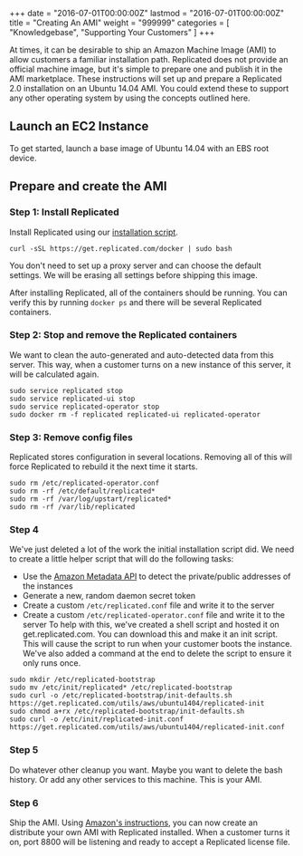 +++
date = "2016-07-01T00:00:00Z"
lastmod = "2016-07-01T00:00:00Z"
title = "Creating An AMI"
weight = "999999"
categories = [ "Knowledgebase", "Supporting Your Customers" ]
+++

At times, it can be desirable to ship an Amazon Machine Image (AMI) to allow customers a familiar installation path. 
Replicated does not provide an official machine image, but it's simple to prepare one and publish it in the AMI 
marketplace. These instructions will set up and prepare a Replicated 2.0 installation on an Ubuntu 14.04 AMI. You 
could extend these to support any other operating system by using the concepts outlined here.

## Launch an EC2 Instance

To get started, launch a base image of Ubuntu 14.04 with an EBS root device.

## Prepare and create the AMI

### Step 1: Install Replicated

Install Replicated using our [installation script](/distributing-an-application/installing/).

```shell
curl -sSL https://get.replicated.com/docker | sudo bash
```

You don't need to set up a proxy server and can choose the default settings. We will be erasing all settings before 
shipping this image.

After installing Replicated, all of the containers should be running. You can verify this by running `docker ps` and 
there will be several Replicated containers.

### Step 2: Stop and remove the Replicated containers

We want to clean the auto-generated and auto-detected data from this server. This way, when a customer turns on a new 
instance of this server, it will be calculated again.

```shell
sudo service replicated stop
sudo service replicated-ui stop
sudo service replicated-operator stop
sudo docker rm -f replicated replicated-ui replicated-operator
```

### Step 3: Remove config files

Replicated stores configuration in several locations. Removing all of this will force Replicated to rebuild it the next 
time it starts.

```shell
sudo rm /etc/replicated-operator.conf
sudo rm -rf /etc/default/replicated*
sudo rm -rf /var/log/upstart/replicated*
sudo rm -rf /var/lib/replicated
```

### Step 4

We've just deleted a lot of the work the initial installation script did. We need to create a little helper script that will do 
the following tasks:

- Use the [Amazon Metadata API](http://docs.aws.amazon.com/AWSEC2/latest/UserGuide/ec2-instance-metadata.html) to detect the 
private/public addresses of the instances
- Generate a new, random daemon secret token
- Create a custom `/etc/replicated.conf` file and write it to the server
- Create a custom `/etc/replicated-operator.conf` file and write it to the server
To help with this, we've created a shell script and hosted it on get.replicated.com. You can download this and make it an init script. This 
will cause the script to run when your customer boots the instance. We've also added a command at the end to delete the script to ensure 
it only runs once.

```shell
sudo mkdir /etc/replicated-bootstrap
sudo mv /etc/init/replicated* /etc/replicated-bootstrap
sudo curl -o /etc/replicated-bootstrap/init-defaults.sh https://get.replicated.com/utils/aws/ubuntu1404/replicated-init
sudo chmod a+rx /etc/replicated-bootstrap/init-defaults.sh
sudo curl -o /etc/init/replicated-init.conf https://get.replicated.com/utils/aws/ubuntu1404/replicated-init.conf
```

### Step 5

Do whatever other cleanup you want. Maybe you want to delete the bash history. Or add any other services to this machine. This is your AMI.

### Step 6

Ship the AMI. Using [Amazon's instructions](http://docs.aws.amazon.com/AWSEC2/latest/UserGuide/AMIs.html), you can now create an distribute 
your own AMI with Replicated installed. When a customer turns it on, port 8800 will be listening and ready to accept a Replicated license file.
